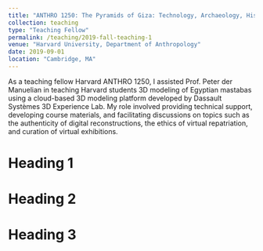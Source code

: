 ```yaml
---
title: "ANTHRO 1250: The Pyramids of Giza: Technology, Archaeology, History (2019 Fall)"
collection: teaching
type: "Teaching Fellow"
permalink: /teaching/2019-fall-teaching-1
venue: "Harvard University, Department of Anthropology"
date: 2019-09-01
location: "Cambridge, MA"
---
```


As a teaching fellow Harvard ANTHRO 1250, I assisted Prof. Peter der Manuelian in teaching Harvard students 3D modeling of Egyptian mastabas using a cloud-based 3D modeling platform developed by Dassault Systèmes 3D Experience Lab. My role involved providing technical support, developing course materials, and facilitating discussions on topics such as the authenticity of digital reconstructions, the ethics of virtual repatriation, and curation of virtual exhibitions.

Heading 1
======

Heading 2
======

Heading 3
======